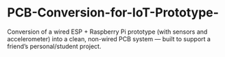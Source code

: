 # PCB-Conversion-for-IoT-Prototype-
Conversion of a wired ESP + Raspberry Pi prototype (with sensors and accelerometer) into a clean, non-wired PCB system — built to support a friend’s personal/student project.
